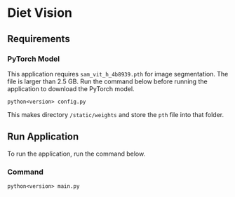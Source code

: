 # Diet Vision

## Requirements

### PyTorch Model

This application requires `sam_vit_h_4b8939.pth` for image segmentation. The file is larger than 2.5 GB. Run the command below before running the application to download the PyTorch model.

```shell
python<version> config.py
```

This makes directory `/static/weights` and store the `pth` file into that folder.

## Run Application

To run the application, run the command below.

### Command

```shell
python<version> main.py
```
